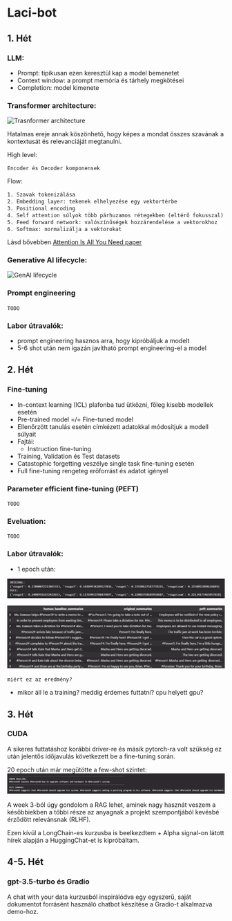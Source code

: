 # Laci-bot

## 1. Hét

### LLM:

- Prompt: tipikusan ezen keresztül kap a model bemenetet
- Context window: a prompt memória és tárhely megkötései
- Completion: model kimenete

### Transformer architecture:

![Trasnformer architecture](https://upload.wikimedia.org/wikipedia/commons/8/8f/The-Transformer-model-architecture.png)

Hatalmas ereje annak köszönhető, hogy képes a mondat összes szavának a kontextusát és relevanciáját megtanulni.

High level:

    Encoder és Decoder komponensek

Flow:

    1. Szavak tokenizálása
    2. Embedding layer: tekenek elhelyezése egy vektortérbe
    3. Positional encoding
    4. Self attention súlyok több párhuzamos rétegekben (eltérő fokusszal)
    5. Feed forward network: valószínűségek hozzárendelése a vektorokhoz
    6. Softmax: normalizálja a vektorokat

Lásd bővebben [Attention Is All You Need paper](https://arxiv.org/pdf/1706.03762.pdf)

### Generative AI lifecycle:

![GenAI lifecycle](https://miro.medium.com/v2/resize:fit:720/format:webp/1*9SjPhNB5UQXTGavpSkiO9Q.png)

### Prompt engineering

    TODO

### Labor útravalók:

- prompt engineering hasznos arra, hogy kipróbáljuk a modelt
- 5-6 shot után nem igazán javítható prompt engineering-el a model

## 2. Hét

### Fine-tuning

- In-context learning (ICL) plafonba tud ütközni, főleg kisebb modellek esetén
- Pre-trained model =/= Fine-tuned model
- Ellenőrzött tanulás esetén címkézett adatokkal módosítjuk a modell súlyait
- Fajtái:
  - Instruction fine-tuning
- Training, Validation és Test datasets
- Catastophic forgetting veszélye single task fine-tuning esetén
- Full fine-tuning rengeteg erőforrást és adatot igényel

### Parameter efficient fine-tuning (PEFT)

    TODO

### Eveluation:

    TODO

### Labor útravalók:

- 1 epoch után:

![Rouge scores](./rouge_scores.png)

![Examples](./examples.png)

    miért ez az eredmény?

- mikor áll le a training? meddig érdemes futtatni? cpu helyett gpu?

## 3. Hét

### CUDA

A sikeres futtatáshoz korábbi driver-re és másik pytorch-ra volt szükség ez után jelentős időjavulás következett be a fine-tuning során.

20 epoch után már megütötte a few-shot szintet: ![Example](./after_20_epochs.png)

A week 3-ból úgy gondolom a RAG lehet, aminek nagy hasznát veszem a későbbiekben a többi része az anyagnak a projekt szempontjából kevésbé érződött relevánsnak (RLHF).

Ezen kívül a LongChain-es kurzusba is beelkezdtem + Alpha signal-on látott hírek alapján a HuggingChat-et is kipróbáltam.

## 4-5. Hét

### gpt-3.5-turbo és Gradio

A chat with your data kurzusból inspirálódva egy egyszerű, saját dokumentot forrásént használó chatbot készítése a Gradio-t alkalmazva demo-hoz.
